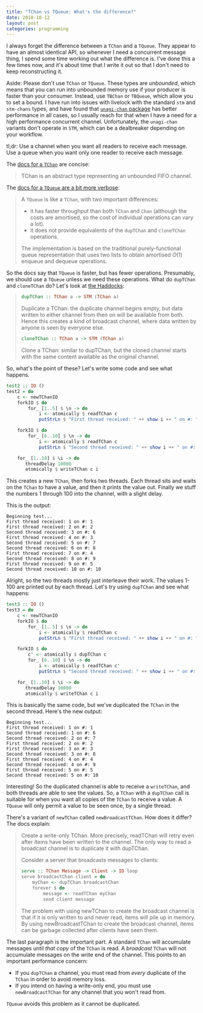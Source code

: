 ```yaml
---
title: "TChan vs TQueue: What's the difference?"
date: 2018-10-12
layout: post
categories: programming
---
```


I always forget the difference between a `TChan` and a `TQueue`.
They appear to have an almost identical API, so whenever I need a concurrent message thing, I spend some time working out what the difference is.
I've done this a few times now, and it's about time that I write it out so that I don't need to keep reconstructing it.

Aside: Please don't use `TChan` or `TQueue`.
These types are *unbounded*, which means that you can run into unbounded memory use if your producer is faster than your consumer.
Instead, use `TBChan` or `TBQueue`, which allow you to set a bound.
I have run into issues with livelock with the standard `stm` and `stm-chans` types, and have found that [`unagi-chan` package](https://hackage.haskell.org/package/unagi-chan) has better performance in all cases, so I usually reach for that when I have a need for a high performance concurrent channel.
Unfortunately, the `unagi-chan` variants don't operate in `STM`, which can be a dealbreaker depending on your workflow.

tl;dr: Use a channel when you want all readers to receive each message. 
Use a queue when you want only one reader to receive each message.

The [docs for a `TChan`](http://hackage.haskell.org/package/stm-2.5.0.0/docs/Control-Concurrent-STM-TChan.html) are concise:

> TChan is an abstract type representing an unbounded FIFO channel.

The [docs for a `TQueue` are a bit more verbose]():

> A `TQueue` is like a `TChan`, with two important differences:
>
> * it has faster throughput than both `TChan` and `Chan` (although the costs are amortised, so the cost of individual operations can vary a lot).
> * it does not provide equivalents of the `dupTChan` and `cloneTChan` operations.
>
> The implementation is based on the traditional purely-functional queue representation that uses two lists to obtain amortised $O(1)$ enqueue and dequeue operations.

So the docs say that `TQueue` is faster, but has fewer operations.
Presumably, we should use a `TQueue` unless we need these operations.
What do `dupTChan` and `cloneTChan` do?
Let's look at [the Haddocks](http://hackage.haskell.org/package/stm-2.5.0.0/docs/Control-Concurrent-STM-TChan.html#v:dupTChan):

> ```haskell
> dupTChan :: TChan a -> STM (TChan a)
> ```
> Duplicate a TChan: the duplicate channel begins empty, but data written to either channel from then on will be available from both. Hence this creates a kind of broadcast channel, where data written by anyone is seen by everyone else.
>
> ```haskell
> cloneTChan :: TChan a -> STM (TChan a)
> ```
>
> Clone a TChan: similar to dupTChan, but the cloned channel starts with the same content available as the original channel.

So, what's the point of these?
Let's write some code and see what happens.

```haskell
test2 :: IO ()
test2 = do
    c <- newTChanIO
    forkIO $ do
        for_ [1..5] $ \n -> do
            i <- atomically $ readTChan c
            putStrLn $ "First thread received: " ++ show i ++ " on #: " ++ show n

    forkIO $ do
        for_ [6..10] $ \n -> do
            i <- atomically $ readTChan c
            putStrLn $ "Second thread received: " ++ show i ++ " on #: " ++ show n

    for_ [1..10] $ \i -> do
       threadDelay 10000
       atomically $ writeTChan c i
```

This creates a new `TChan`, then forks two threads.
Each thread sits and waits on the `TChan` to have a value, and then it prints the value out.
Finally we stuff the numbers 1 through 100 into the channel, with a slight delay.

This is the output:

```
Beginning test...
First thread received: 1 on #: 1
First thread received: 2 on #: 2
Second thread received: 3 on #: 6
First thread received: 4 on #: 3
Second thread received: 5 on #: 7
Second thread received: 6 on #: 8
First thread received: 7 on #: 4
Second thread received: 8 on #: 9
First thread received: 9 on #: 5
Second thread received: 10 on #: 10
```

Alright, so the two threads mostly just interleave their work.
The values 1-100 are printed out by each thread.
Let's try using `dupTChan` and see what happens:

```haskell
test3 :: IO ()
test3 = do
    c <- newTChanIO
    forkIO $ do
        for_ [1..5] $ \n -> do
            i <- atomically $ readTChan c
            putStrLn $ "First thread received: " ++ show i ++ " on #: " ++ show n

    forkIO $ do
        c' <- atomically $ dupTChan c
        for_ [6..10] $ \n -> do
            i <- atomically $ readTChan c'
            putStrLn $ "Second thread received: " ++ show i ++ " on #: " ++ show n

    for_ [1..10] $ \i -> do
       threadDelay 10000
       atomically $ writeTChan c i
```

This is basically the same code, but we've duplicated the `TChan` in the second thread.
Here's the new output:

```
Beginning test...
First thread received: 1 on #: 1
Second thread received: 1 on #: 6
Second thread received: 2 on #: 7
First thread received: 2 on #: 2
First thread received: 3 on #: 3
Second thread received: 3 on #: 8
First thread received: 4 on #: 4
Second thread received: 4 on #: 9
First thread received: 5 on #: 5
Second thread received: 5 on #: 10
```

Interesting! So the duplicated channel is able to receive a `writeTChan`, and both threads are able to see the values.
So, a `TChan` with a `dupTChan` call is suitable for when you want all copies of the `TChan` to receive a value.
A `TQueue` will only permit a value to be seen once, by a single thread.

There's a variant of `newTChan` called `newBroadcastTChan`.
How does it differ?
The docs explain:

> Create a write-only TChan.
> More precisely, readTChan will retry even after items have been written to the channel.
> The only way to read a broadcast channel is to duplicate it with dupTChan.
> 
> Consider a server that broadcasts messages to clients:
> 
> ```haskell
> serve :: TChan Message -> Client -> IO loop
> serve broadcastChan client = do
>     myChan <- dupTChan broadcastChan
>     forever $ do
>         message <- readTChan myChan
>         send client message
> ```
>
> The problem with using newTChan to create the broadcast channel is that if it is only written to and never read, items will pile up in memory.
> By using newBroadcastTChan to create the broadcast channel, items can be garbage collected after clients have seen them.

The last paragraph is the important part.
A standard `TChan` will accumulate messages until *that copy* of the `TChan` is read.
A *broadcast* `TChan` will not accumulate messages on the write end of the channel.
This points to an important performance concern:

- If you `dupTChan` a channel, you must read from *every* duplicate of the `TChan` in order to avoid memory loss.
- If you intend on having a write-only end, you must use `newBroadcastTChan` for any channel that you won't read from.

`TQueue` avoids this problem as it cannot be duplicated.
